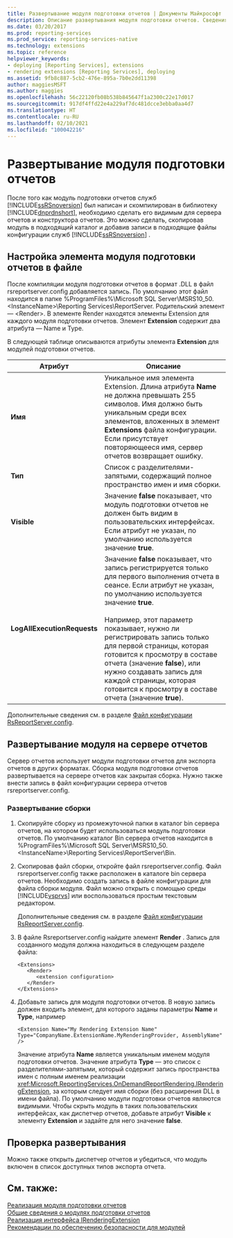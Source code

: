```yaml
---
title: Развертывание модуля подготовки отчетов | Документы Майкрософт
description: Описание развертывания модуля подготовки отчетов. Сведения о том, какие записи файла конфигурации следует добавить, чтобы сервер отчетов и конструктор отчетов нашли модуль.
ms.date: 03/20/2017
ms.prod: reporting-services
ms.prod_service: reporting-services-native
ms.technology: extensions
ms.topic: reference
helpviewer_keywords:
- deploying [Reporting Services], extensions
- rendering extensions [Reporting Services], deploying
ms.assetid: 9fb8c887-5cb2-476e-895a-7b0e2dd11398
author: maggiesMSFT
ms.author: maggies
ms.openlocfilehash: 56c22120fb08b538b845647f1a2300c22e17d017
ms.sourcegitcommit: 917df4ffd22e4a229af7dc481dcce3ebba0aa4d7
ms.translationtype: HT
ms.contentlocale: ru-RU
ms.lasthandoff: 02/10/2021
ms.locfileid: "100042216"
---
```

# <a name="deploying-a-rendering-extension"></a>Развертывание модуля подготовки отчетов
  После того как модуль подготовки отчетов служб [!INCLUDE[ssRSnoversion](../../../includes/ssrsnoversion-md.md)] был написан и скомпилирован в библиотеку [!INCLUDE[dnprdnshort](../../../includes/dnprdnshort-md.md)], необходимо сделать его видимым для сервера отчетов и конструктора отчетов. Это можно сделать, скопировав модуль в подходящий каталог и добавив записи в подходящие файлы конфигурации служб [!INCLUDE[ssRSnoversion](../../../includes/ssrsnoversion-md.md)] .  
  
## <a name="configuration-file-rendering-extension-element"></a>Настройка элемента модуля подготовки отчетов в файле  
 После компиляции модуля подготовки отчетов в формат .DLL в файл rsreportserver.config добавляется запись. По умолчанию этот файл находится в папке %ProgramFiles%\Microsoft SQL Server\MSRS10_50.\<InstanceName>\Reporting Services\ReportServer. Родительский элемент — \<Render>. В элементе Render находятся элементы Extension для каждого модуля подготовки отчетов. Элемент **Extension** содержит два атрибута — Name и Type.  
  
 В следующей таблице описываются атрибуты элемента **Extension** для модулей подготовки отчетов.  
  
|Атрибут|Описание|  
|---------------|-----------------|  
|**Имя**|Уникальное имя элемента Extension. Длина атрибута **Name** не должна превышать 255 символов. Имя должно быть уникальным среди всех элементов, вложенных в элемент **Extensions** файла конфигурации. Если присутствует повторяющееся имя, сервер отчетов возвращает ошибку.|  
|**Тип**|Список с разделителями-запятыми, содержащий полное пространство имен и имя сборки.|  
|**Visible**|Значение **false** показывает, что модуль подготовки отчетов не должен быть видим в пользовательских интерфейсах. Если атрибут не указан, по умолчанию используется значение **true**.|  
|**LogAllExecutionRequests**|Значение **false** показывает, что запись регистрируется только для первого выполнения отчета в сеансе. Если атрибут не указан, по умолчанию используется значение **true**.<br /><br /> Например, этот параметр показывает, нужно ли регистрировать запись только для первой страницы, которая готовится к просмотру в составе отчета (значение **false**), или нужно создавать запись для каждой страницы, которая готовится к просмотру в составе отчета (значение **true**).|  
  
 Дополнительные сведения см. в разделе [Файл конфигурации RsReportServer.config](../../../reporting-services/report-server/rsreportserver-config-configuration-file.md).  
  
## <a name="deploying-the-extension-to-the-report-server"></a>Развертывание модуля на сервере отчетов  
 Сервер отчетов использует модули подготовки отчетов для экспорта отчетов в других форматах. Сборка модуля подготовки отчетов развертывается на сервере отчетов как закрытая сборка. Нужно также внести запись в файл конфигурации сервера отчетов rsreportserver.config.  
  
### <a name="to-deploy-the-assembly"></a>Развертывание сборки  
  
1.  Скопируйте сборку из промежуточной папки в каталог bin сервера отчетов, на котором будет использоваться модуль подготовки отчетов. По умолчанию каталог Bin сервера отчетов находится в %ProgramFiles%\Microsoft SQL Server\MSRS10_50.\<InstanceName>\Reporting Services\ReportServer\Bin.  
  
2.  Скопировав файл сборки, откройте файл rsreportserver.config. Файл rsreportserver.config также расположен в каталоге bin сервера отчетов. Необходимо создать запись в файле конфигурации для файла сборки модуля. Файл можно открыть с помощью среды [!INCLUDE[vsprvs](../../../includes/vsprvs-md.md)] или воспользоваться простым текстовым редактором.  
  
     Дополнительные сведения см. в разделе [Файл конфигурации RsReportServer.config](../../../reporting-services/report-server/rsreportserver-config-configuration-file.md).  
  
3.  В файле Rsreportserver.config найдите элемент **Render** . Запись для созданного модуля должна находиться в следующем разделе файла:  
  
    ```  
    <Extensions>  
       <Render>  
          <extension configuration>  
       </Render>  
    </Extensions>  
    ```  
  
4.  Добавьте запись для модуля подготовки отчетов. В новую запись должен входить элемент, для которого заданы параметры **Name** и **Type**, например  
  
    ```  
    <Extension Name="My Rendering Extension Name" Type="CompanyName.ExtensionName.MyRenderingProvider, AssemblyName" />  
    ```  
  
     Значение атрибута **Name** является уникальным именем модуля подготовки отчетов. Значение атрибута **Type** — это список с разделителями-запятыми, который содержит запись пространства имен с полным именем реализации <xref:Microsoft.ReportingServices.OnDemandReportRendering.IRenderingExtension>, за которым следует имя сборки (без расширения DLL в имени файла). По умолчанию модули подготовки отчетов являются видимыми. Чтобы скрыть модуль в таких пользовательских интерфейсах, как диспетчер отчетов, добавьте атрибут **Visible** к элементу **Extension** и задайте для него значение **false**.  
  
## <a name="verifying-the-deployment"></a>Проверка развертывания  
 Можно также открыть диспетчер отчетов и убедиться, что модуль включен в список доступных типов экспорта отчета.  
  
## <a name="see-also"></a>См. также:  
 [Реализация модуля подготовки отчетов](../../../reporting-services/extensions/rendering-extension/implementing-a-rendering-extension.md)   
 [Общие сведения о модулях подготовки отчетов](../../../reporting-services/extensions/rendering-extension/rendering-extensions-overview.md)   
 [Реализация интерфейса IRenderingExtension](../../../reporting-services/extensions/rendering-extension/implementing-the-irenderingextension-interface.md)   
 [Рекомендации по обеспечению безопасности для модулей](../../../reporting-services/extensions/security-considerations-for-extensions.md)  
  
  
